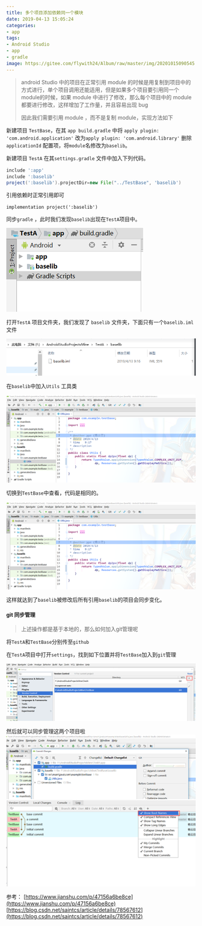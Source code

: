 ```yaml
---
title: 多个项目添加依赖同一个模块
date: 2019-04-13 15:05:24
categories: 
- app
tags: 
- Android Studio
- app
- gradle
image: https://gitee.com/flywith24/Album/raw/master/img/20201015090545.png
---
```


> android Studio 中的项目在正常引用 module 的时候是用复制到项目中的方式进行，单个项目调用还能适用，但是如果多个项目要引用同一个module的时候，如果 module 中进行了修改，那么每个项目中的 module 都要进行修改，这样增加了工作量，并且容易出现 bug
>
> 因此我们需要引用 module ，而不是复制 module，实现方法如下

<!-- more -->

新建项目 `TestBase`，在其 `app build.gradle` 中将 `apply plugin: 'com.android.application'` 改为`apply plugin: 'com.android.library'` 删除`applicationId` 配置项，将`module`名修改为`baselib`。

新建项目 `TestA` 在其`settings.gradle` 文件中加入下列代码。

```gradle
include ':app'
include ':baselib'
project(':baselib').projectDir=new File("../TestBase", 'baselib')
```

引用依赖时正常引用即可

```
implementation project(':baselib')
```

同步`gradle` ，此时我们发现`baselib`出现在`TestA`项目中。

![TestA目录.png](多个项目添加依赖同一个模块/TestA目录.png)

打开`TestA` 项目文件夹，我们发现了 `baselib` 文件夹，下面只有一个`baselib.iml`文件

![TesA原目录.png](多个项目添加依赖同一个模块/TesA原目录.png)

在`baselib`中加入`Utils` 工具类

![baselib.png](多个项目添加依赖同一个模块/baselib.png)

切换到`TestBase`中查看，代码是相同的。

![TestBase目录.png](多个项目添加依赖同一个模块/baselib.png)

这样就达到了`baselib`被修改后所有引用`baselib`的项目会同步变化。

#### git 同步管理

> 上述操作都是基于本地的，那么如何加入git管理呢

将`TestA`和`TestBase`分别传至`github`

在`TestA`项目中打开`settings`，找到如下位置并将`TestBase`加入到`git`管理

![添加git.png](多个项目添加依赖同一个模块/添加git.png)

然后就可以同步管理这两个项目啦
![同步管理.png](多个项目添加依赖同一个模块/同步管理.png)
![git log.png](多个项目添加依赖同一个模块/gitlog.png)

参考：
[https://www.jianshu.com/p/47156a6be8ce](https://www.jianshu.com/p/47156a6be8ce)
[https://blog.csdn.net/saintcs/article/details/78567612](https://blog.csdn.net/saintcs/article/details/78567612)





